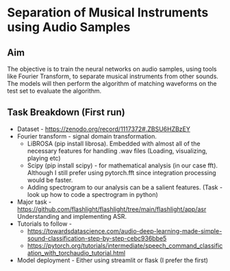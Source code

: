 # Separation of Musical Instruments using Audio Samples

## Aim 

The objective is to train the neural networks on audio samples, using tools like Fourier Transform, to separate musical instruments from other sounds. The models will then perform the algorithm of matching waveforms on the test set to evaluate the algorithm.

## Task Breakdown (First run) 

- Dataset - https://zenodo.org/record/1117372#.ZBSU6HZBzEY 
- Fourier transform - signal domain transformation.  
  - LiBROSA (pip install librosa). Embedded with almost all of the necessary features for handling .wav files (Loading, visualizing, playing etc) 
  - Scipy (pip install scipy) - for mathematical analysis (in our case fft). Although I still prefer using pytorch.fft since integration processing would be faster. 
  - Adding spectrogram to our analysis can be a salient features. (Task - look up how to code a spectrogram in python) 
- Major task - https://github.com/flashlight/flashlight/tree/main/flashlight/app/asr Understanding and implementing ASR.  
- Tutorials to follow -  
  + https://towardsdatascience.com/audio-deep-learning-made-simple-sound-classification-step-by-step-cebc936bbe5 
  + https://pytorch.org/tutorials/intermediate/speech_command_classification_with_torchaudio_tutorial.html 
- Model deployment - Either using streamlit or flask (I prefer the first)  

